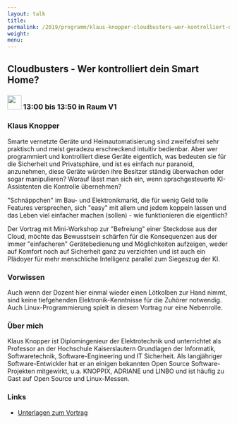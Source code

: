```yaml
---
layout: talk
title:
permalink: /2019/programm/klaus-knopper-cloudbusters-wer-kontrolliert-dein-smart-home/
weight:
menu:
---
```

## Cloudbusters - Wer kontrolliert dein Smart Home?

### <img height = "32" src="../../../images/talk.svg"> 13:00 bis 13:50 in Raum V1

### Klaus Knopper

Smarte vernetzte Geräte und Heimautomatisierung sind zweifelsfrei sehr praktisch und meist geradezu erschreckend intuitiv bedienbar. Aber wer programmiert und kontrolliert diese Geräte eigentlich, was bedeuten sie für die Sicherheit und Privatsphäre, und ist es einfach nur paranoid, anzunehmen, diese Geräte würden ihre Besitzer ständig überwachen oder sogar manipulieren? Worauf lässt man sich ein, wenn sprachgesteuerte KI-Assistenten die Kontrolle übernehmen?

"Schnäppchen" im Bau- und Elektronikmarkt, die für wenig Geld tolle Features versprechen, sich "easy" mit allem und jedem koppeln lassen und das Leben viel einfacher machen (sollen) - wie funktionieren die eigentlich?

Der Vortrag mit Mini-Workshop zur "Befreiung" einer Steckdose aus der Cloud, möchte das Bewusstsein schärfen für die Konsequenzen aus der immer "einfacheren" Gerätebedienung und Möglichkeiten aufzeigen, weder auf Komfort noch auf Sicherheit ganz zu verzichten und ist auch ein Plädoyer für mehr menschliche Intelligenz parallel zum Siegeszug der KI.

### Vorwissen

Auch wenn der Dozent hier einmal wieder einen Lötkolben zur Hand nimmt, sind keine tiefgehenden Elektronik-Kenntnisse für die Zuhörer notwendig. Auch Linux-Programmierung spielt in diesem Vortrag nur eine Nebenrolle.

### Über mich

Klaus Knopper ist Diplomingenieur der Elektrotechnik und unterrichtet
als Professor an der Hochschule Kaiserslautern Grundlagen der
Informatik, Softwaretechnik, Software-Engineering und IT Sicherheit. Als
langjähriger Software-Entwickler hat er an einigen bekannten Open Source
Software-Projekten mitgewirkt, u.a. KNOPPIX, ADRIANE und LINBO und ist
häufig zu Gast auf Open Source und
Linux-Messen.

### Links

- <a href="https://www.knopper.net/tuebix/" target="_blank">Unterlagen zum Vortrag</a>